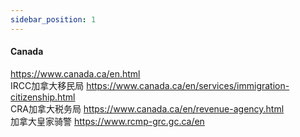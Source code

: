 ```yaml
---
sidebar_position: 1
---
```

  
#### Canada  
https://www.canada.ca/en.html  
IRCC加拿大移民局 https://www.canada.ca/en/services/immigration-citizenship.html  
CRA加拿大税务局 https://www.canada.ca/en/revenue-agency.html  
加拿大皇家骑警 https://www.rcmp-grc.gc.ca/en


